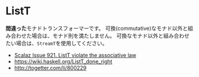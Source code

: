 # ListT

**間違った**モナドトランスフォーマーです。
可換(commutative)なモナド以外と組み合わせた場合は、モナド則を満たしません。
可換なモナド以外と組み合わせたい場合は、`StreamT`を使用してください。

- [Scalaz Issue 921. ListT violate the associative law](https://github.com/scalaz/scalaz/issues/921)
- https://wiki.haskell.org/ListT_done_right
- http://togetter.com/li/800229
